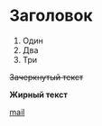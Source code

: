 # Заголовок

1. Один
2. Два
3. Три

~~Зачеркнутый текст~~

<b>Жирный текст</b>

[mail](https://mail.ru)